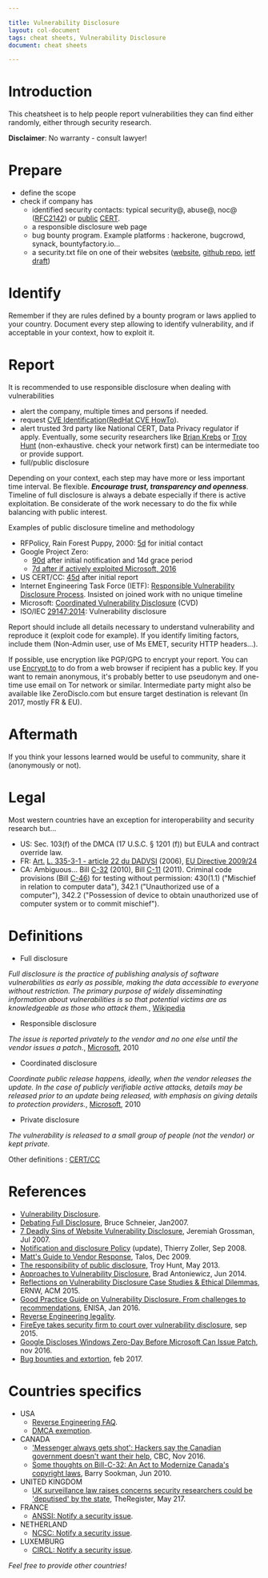 ```yaml
---

title: Vulnerability Disclosure
layout: col-document
tags: cheat sheets, Vulnerability Disclosure
document: cheat sheets

---
```



# Introduction

This cheatsheet is to help people report vulnerabilities they can find either randomly, either through security research.
 
**Disclaimer**: No warranty - consult lawyer!

# Prepare

- define the scope
- check if company has
    - identified security contacts: typical security@, abuse@, noc@ ([RFC2142](https://www.ietf.org/rfc/rfc2142.txt)) or [public](https://first.org/members/teams/) [CERT](https://www.trusted-introducer.org/directory/teams.html).
    - a responsible disclosure web page
    - bug bounty program. Example platforms : hackerone, bugcrowd, synack, bountyfactory.io...
    - a security.txt file on one of their websites ([website](https://securitytxt.org/), [github repo](https://github.com/securitytxt/security-txt), [ietf draft](https://www.ietf.org/id/draft-foudil-securitytxt-00.txt))

# Identify

Remember if they are rules defined by a bounty program or laws applied to your country. Document every step allowing to identify vulnerability, and if acceptable in your context, how to exploit it.

# Report

It is recommended to use responsible disclosure when dealing with vulnerabilities

- alert the company, multiple times and persons if needed.
- request [CVE Identification](http://cve.mitre.org/cve/request_id)([RedHat CVE HowTo](https://github.com/RedHatProductSecurity/CVE-HOWTO)).
- alert trusted 3rd party like National CERT, Data Privacy regulator if apply. Eventually, some security researchers like [Brian Krebs](https://krebsonsecurity.com/) or [Troy Hunt](https://www.troyhunt.com/) (non-exhaustive. check your network first) can be intermediate too or provide support.
- full/public disclosure

Depending on your context, each step may have more or less important time interval. Be flexible. ***Encourage trust, transparency and openness***. Timeline of full disclosure is always a debate especially if there is active exploitation. Be considerate of the work necessary to do the fix while balancing with public interest.

Examples of public disclosure timeline and methodology

- RFPolicy, Rain Forest Puppy, 2000: [5d](https://dl.packetstormsecurity.net/papers/general/rfpolicy-2.0.txt) for initial contact
- Google Project Zero:
    - [90d](https://googleprojectzero.blogspot.ca/2015/02/feedback-and-data-driven-updates-to.html) after initial notification and 14d grace period
    - [7d after if actively exploited Microsoft, 2016](https://www.secpod.com/blog/google-discloses-zero-day-in-windows-kernel/)
- US CERT/CC: [45d](https://www.cert.org/vulnerability-analysis/vul-disclosure.cfm) after initial report
- Internet Engineering Task Force (IETF): [Responsible Vulnerability Disclosure Process](https://tools.ietf.org/html/draft-christey-wysopal-vuln-disclosure-00). Insisted on joined work with no unique timeline
- Microsoft: [Coordinated Vulnerability Disclosure](https://technet.microsoft.com/en-us/security/dn467923) (CVD)
- ISO/IEC [29147:2014](http://www.iso.org/iso/catalogue_detail.htm?csnumber=45170): Vulnerability disclosure

Report should include all details necessary to understand vulnerability and reproduce it (exploit code for example). If you identify limiting factors, include them (Non-Admin user, use of Ms EMET, security HTTP headers...).

If possible, use encryption like PGP/GPG to encrypt your report. You can use [Encrypt.to](https://encrypt.to/) to do from a web browser if recipient has a public key. If you want to remain anonymous, it's probably better to use pseudonym and one-time use email on Tor network or similar. Intermediate party might also be available like ZeroDisclo.com but ensure target destination is relevant (In 2017, mostly FR & EU).

# Aftermath

If you think your lessons learned would be useful to community, share it (anonymously or not).

# Legal

Most western countries have an exception for interoperability and security research but...

- US: Sec. 103(f) of the DMCA (17 U.S.C. § 1201 (f)) but EULA and contract override law.
- FR: [Art.](https://fr.wikipedia.org/wiki/Rétro-ingénierie#L.C3.A9gislation) [L. 335-3-1 - article 22 du DADVSI](https://www.legifrance.gouv.fr/affichTexte.do?cidTexte=JORFTEXT000000266350&categorieLien=id) (2006), [EU Directive 2009/24](http://eur-lex.europa.eu/legal-content/EN/ALL/?uri=CELEX%3A32009L0024)
- CA: Ambiguous... Bill [C-32](http://www.parl.gc.ca/HousePublications/Publication.aspx?DocId=4580265&Language=e&Mode=1) (2010), Bill [C-11](http://www.parl.gc.ca/HousePublications/Publication.aspx?DocId=5465759) (2011). Criminal code provisions (Bill [C-46](http://laws-lois.justice.gc.ca/eng/acts/C-46/FullText.html)) for testing without permission: 430(1.1) ("Mischief in relation to computer data"), 342.1 ("Unauthorized use of a computer"), 342.2 ("Possession of device to obtain unauthorized use of computer system or to commit mischief").

# Definitions

- Full disclosure

*Full disclosure is the practice of publishing analysis of software vulnerabilities as early as possible, making the data accessible to everyone without restriction. The primary purpose of widely disseminating information about vulnerabilities is so that potential victims are as knowledgeable as those who attack them.*, [Wikipedia](https://en.wikipedia.org/wiki/Full_disclosure_%28computer_security%29)

- Responsible disclosure

*The issue is reported privately to the vendor and no one else until the vendor issues a patch.*, [Microsoft](https://www.microsoft.com/en-us/msrc/cvd), 2010

- Coordinated disclosure

*Coordinate public release happens, ideally, when the vendor releases the update. In the case of publicly verifiable active attacks, details may be released prior to an update being released, with emphasis on giving details to protection providers.*, [Microsoft](https://www.microsoft.com/en-us/msrc/cvd), 2010

- Private disclosure

*The vulnerability is released to a small group of people (not the vendor) or kept private.*

Other definitions : [CERT/CC](https://vuls.cert.org/confluence/pages/viewpage.action?pageId=4718642)

# References

- [Vulnerability Disclosure](https://www.cert.org/vulnerability-analysis/vul-disclosure.cfm).
- [Debating Full Disclosure](https://www.schneier.com/blog/archives/2007/01/debating_full_d.html), Bruce Schneier, Jan2007.
- [7 Deadly Sins of Website Vulnerability Disclosure](http://blog.jeremiahgrossman.com/2007/07/7-deadly-sins-of-website-vulnerability.html), Jeremiah Grossman, Jul 2007.
- [Notification and disclosure Policy](http://blog.zoller.lu/2008/09/notification-and-disclosure-policy.html) (update), Thierry Zoller, Sep 2008.
- [Matt's Guide to Vendor Response](http://blog.talosintelligence.com/2009/12/matts-guide-to-vendor-response.html), Talos, Dec 2009.
- [The responsibility of public disclosure](https://www.troyhunt.com/the-responsibility-of-public-disclosure/), Troy Hunt, May 2013.
- [Approaches to Vulnerability Disclosure](http://blog.opensecurityresearch.com/2014/06/approaches-to-vulnerability-disclosure.html), Brad Antoniewicz, Jun 2014.
- [Reflections on Vulnerability Disclosure Case Studies & Ethical Dilemmas](https://www.ernw.de/download/ACM_SigComm_ENSR_Rey_Vulnerability_Disclosure.pdf), ERNW, ACM 2015.
- [Good Practice Guide on Vulnerability Disclosure. From challenges to recommendations](https://www.enisa.europa.eu/publications/vulnerability-disclosure), ENISA, Jan 2016.
- [Reverse Engineering legality](https://en.wikipedia.org/wiki/Reverse_engineering#Legality).
- [FireEye takes security firm to court over vulnerability disclosure](http://www.pcworld.com/article/2983144/fireeye-takes-security-firm-to-court-over-vulnerability-disclosure.html), sep 2015.
- [Google Discloses Windows Zero-Day Before Microsoft Can Issue Patch](http://www.bleepingcomputer.com/news/security/google-discloses-windows-zero-day-before-microsoft-can-issue-patch/), nov 2016.
- [Bug bounties and extortion](https://scotthelme.co.uk/bug-bounties-and-extortion/), feb 2017.

# Countries specifics

- USA
    - [Reverse Engineering FAQ](https://www.eff.org/issues/coders/reverse-engineering-faq).
    - [DMCA exemption](https://www.ftc.gov/news-events/blogs/techftc/2016/10/dmca-security-research-exemption-consumer-devices).
- CANADA
    - ['Messenger always gets shot': Hackers say the Canadian government doesn't want their help](http://www.cbc.ca/news/technology/canadian-government-hackers-1.3866336), CBC, Nov 2016.
    - [Some thoughts on Bill-C-32: An Act to Modernize Canada's copyright laws](http://www.barrysookman.com/2010/06/03/some-thoughts-on-bill-c-32-an-act-to-modernize-canada%E2%80%99s-copyright-laws/), Barry Sookman, Jun 2010.
- UNITED KINGDOM
    - [UK surveillance law raises concerns security researchers could be 'deputised' by the state](https://www.theregister.co.uk/2017/05/31/surveillance_law_compulsion/), TheRegister, May 217.
- FRANCE
    - [ANSSI: Notify a security issue](https://www.ssi.gouv.fr/en-cas-dincident/vous-souhaitez-declarer-une-faille-de-securite-ou-une-vulnerabilite/).
- NETHERLAND
    - [NCSC: Notify a security issue](https://www.ncsc.nl/english/security).
- LUXEMBURG
    - [CIRCL: Notify a security issue](http://circl.lu/report/).

*Feel free to provide other countries!*